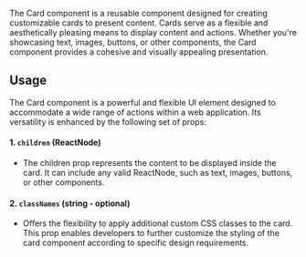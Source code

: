 The Card component is a reusable component designed for creating customizable cards to present content. Cards serve as a flexible and aesthetically pleasing means to display content and actions. Whether you're showcasing text, images, buttons, or other components, the Card component provides a cohesive and visually appealing presentation.

## Usage

The Card component is a powerful and flexible UI element designed to accommodate a wide range of actions within a web application. Its versatility is enhanced by the following set of props:

#### 1. `children` (ReactNode)

* The children prop represents the content to be displayed inside the card. It can include any valid ReactNode, such as text, images, buttons, or other components.

#### 2. `classNames` (string - optional)

* Offers the flexibility to apply additional custom CSS classes to the card. This prop enables developers to further customize the styling of the card component according to specific design requirements.
